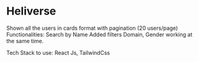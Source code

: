 # Heliverse


Shown all the users in cards format with pagination (20 users/page)
Functionalities:
Search by Name
Added filters Domain, Gender working at the same time.

Tech Stack to use:
React Js, TailwindCss
